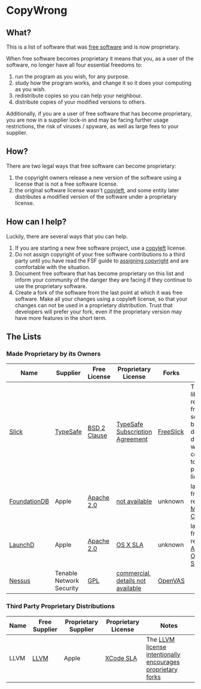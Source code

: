 # CopyWrong

## What?

This is a list of software that was [free software](http://www.gnu.org/philosophy/free-sw.en.html) and is now proprietary.

When free software becomes proprietary it means that you, as a user of the software, no longer have all four essential freedoms to:

1. run the program as you wish, for any purpose.
2. study how the program works, and change it so it does your computing as you wish.
3. redistribute copies so you can help your neighbour.
4. distribute copies of your modified versions to others.

Additionally, if you are a user of free software that has become proprietary, you are now in a supplier lock-in and may be facing further usage restrictions, the risk of viruses / spyware, as well as large fees to your supplier.

## How?

There are two legal ways that free software can become proprietary:

1. the copyright owners release a new version of the software using a license that is not a free software license.
2. the original software license wasn't [copyleft](https://www.gnu.org/copyleft/), and some entity later distributes a modified version of the software under a proprietary license.

## How can I help?

Luckily, there are several ways that you can help.

1. If you are starting a new free software project, use a [copyleft](https://www.gnu.org/copyleft/) license.
2. Do not assign copyright of your free software contributions to a third party until you have read the FSF guide to [assigning copyright](http://gnu.org/philosophy/assigning-copyright.html) and are comfortable with the situation.
3. Document free software that has become proprietary on this list and inform your community of the danger they are facing if they continue to use the proprietary software.
4. Create a fork of the software from the last point at which it was free software. Make all your changes using a copyleft license, so that your changes can not be used in a proprietary distribution. Trust that developers will prefer your fork, even if the proprietary version may have more features in the short term.

## The Lists
### Made Proprietary by its Owners

| Name   | Supplier | Free License | Proprietary License | Forks | Notes |
|--------|--------|--------------|---------------------|-------|-------|
| [Slick](https://github.com/slick/slick) | [TypeSafe](https://www.typesafe.com/) | [BSD 2 Clause](https://opensource.org/licenses/BSD-2-Clause) | [TypeSafe Subscription Agreement](http://typesafe.com/public/legal/TypesafeSubscriptionAgreement.pdf) | [FreeSlick](https://github.com/smootoo/freeslick) | The Slick library remains free software, but database drivers were converted to a proprietary license. |
| [FoundationDB](https://en.wikipedia.org/wiki/FoundationDB) | Apple | [Apache 2.0](http://opensource.org/licenses/Apache-2.0) | [not available](http://techcrunch.com/2015/03/24/apple-acquires-durable-database-company-foundationdb/) | unknown | last known free release on [Maven Central](http://search.maven.org/#browse%7C-1374863701) |
| [LaunchD](https://en.wikipedia.org/wiki/Launchd) | Apple | [Apache 2.0](http://opensource.org/licenses/Apache-2.0) | [OS X SLA](http://images.apple.com/legal/sla/docs/OSX1011.pdf) | unknown | last known free release in [Apple Open Source](https://opensource.apple.com/source/launchd/) |
| [Nessus](https://en.wikipedia.org/wiki/Nessus_%28software%29) | Tenable Network Security | [GPL](http://opensource.org/licenses/GPL-3.0) | [commercial, details not available](https://store.tenable.com/) | [OpenVAS](http://www.openvas.org/) | |


### Third Party Proprietary Distributions

| Name   | Free Supplier | Proprietary Supplier | Proprietary License | Notes |
|--------|-------------|--------------------|---------------------|-------|
| LLVM   | [LLVM](http://llvm.org) | Apple | [XCode SLA](http://images.apple.com/legal/sla/docs/xcode.pdf) | The [LLVM license intentionally encourages proprietary forks](http://llvm.org/docs/DeveloperPolicy.html#copyright-license-patents) |
